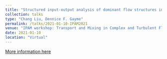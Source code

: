 ```yaml
---
title: "Structured input-output analysis of dominant flow structures in transitional plane Couette flow"
collection: talks
type: "Chang Liu, Dennice F. Gayme"
permalink: /talks/2021-01-10-IPAM2021
venue: "IPAM workshop: Transport and Mixing in Complex and Turbulent Flows"
date: 2021-01-10
location: "Virtual"
---
```


[More information here](http://www.ipam.ucla.edu/programs/workshops/transport-and-mixing-in-complex-and-turbulent-flows/?tab=poster-session)
